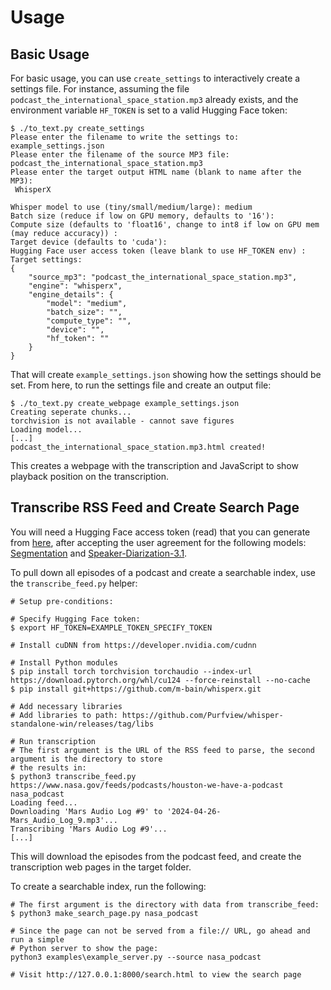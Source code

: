# Usage

## Basic Usage

For basic usage, you can use `create_settings` to interactively create a settings file.  For instance, assuming the file `podcast_the_international_space_station.mp3` already exists, and the environment variable `HF_TOKEN` is set to a valid Hugging Face token:

```
$ ./to_text.py create_settings
Please enter the filename to write the settings to: example_settings.json
Please enter the filename of the source MP3 file: podcast_the_international_space_station.mp3
Please enter the target output HTML name (blank to name after the MP3):
 WhisperX

Whisper model to use (tiny/small/medium/large): medium
Batch size (reduce if low on GPU memory, defaults to '16'):
Compute size (defaults to 'float16', change to int8 if low on GPU mem (may reduce accuracy)) :
Target device (defaults to 'cuda'):
Hugging Face user access token (leave blank to use HF_TOKEN env) :
Target settings:
{
    "source_mp3": "podcast_the_international_space_station.mp3",
    "engine": "whisperx",
    "engine_details": {
        "model": "medium",
        "batch_size": "",
        "compute_type": "",
        "device": "",
        "hf_token": ""
    }
}
```

That will create `example_settings.json` showing how the settings should be set.  From here, to run the settings file and create an output file:

```
$ ./to_text.py create_webpage example_settings.json
Creating seperate chunks...
torchvision is not available - cannot save figures
Loading model...
[...]
podcast_the_international_space_station.mp3.html created!
```

This creates a webpage with the transcription and JavaScript to show playback position on the transcription.

## Transcribe RSS Feed and Create Search Page

You will need a Hugging Face access token (read) that you can generate from [here](https://huggingface.co/settings/tokens), after accepting the user agreement for the following models: [Segmentation](https://huggingface.co/pyannote/segmentation-3.0) and [Speaker-Diarization-3.1](https://huggingface.co/pyannote/speaker-diarization-3.1).

To pull down all episodes of a podcast and create a searchable index, use the `transcribe_feed.py` helper:

```
# Setup pre-conditions:

# Specify Hugging Face token:
$ export HF_TOKEN=EXAMPLE_TOKEN_SPECIFY_TOKEN

# Install cuDNN from https://developer.nvidia.com/cudnn

# Install Python modules
$ pip install torch torchvision torchaudio --index-url https://download.pytorch.org/whl/cu124 --force-reinstall --no-cache
$ pip install git+https://github.com/m-bain/whisperx.git

# Add necessary libraries
# Add libraries to path: https://github.com/Purfview/whisper-standalone-win/releases/tag/libs

# Run transcription
# The first argument is the URL of the RSS feed to parse, the second argument is the directory to store
# the results in:
$ python3 transcribe_feed.py https://www.nasa.gov/feeds/podcasts/houston-we-have-a-podcast nasa_podcast
Loading feed...
Downloading 'Mars Audio Log #9' to '2024-04-26-Mars_Audio_Log_9.mp3'...
Transcribing 'Mars Audio Log #9'...
[...]
```

This will download the episodes from the podcast feed, and create the transcription web pages in the target folder.

To create a searchable index, run the following:

```
# The first argument is the directory with data from transcribe_feed:
$ python3 make_search_page.py nasa_podcast

# Since the page can not be served from a file:// URL, go ahead and run a simple
# Python server to show the page:
python3 examples\example_server.py --source nasa_podcast

# Visit http://127.0.0.1:8000/search.html to view the search page
```
